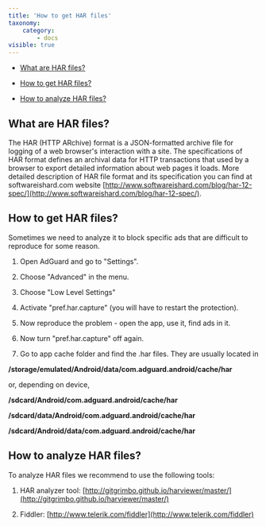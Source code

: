 ```yaml
---
title: 'How to get HAR files'
taxonomy:
    category:
        - docs
visible: true
---
```


* [What are HAR files?](#whatare)

* [How to get HAR files?](#howtoget)

* [How to analyze HAR files?](#howtoanalyze)

<a id="whatare"></a>
## What are HAR files?

The HAR (HTTP ARchive) format is a JSON-formatted archive file for logging of a web browser's interaction with a site. The specifications of HAR format defines an archival data for HTTP transactions that used by a browser to export detailed information about web pages it loads. More detailed description of HAR file format and its specification you can find at softwareishard.com website [http://www.softwareishard.com/blog/har-12-spec/](http://www.softwareishard.com/blog/har-12-spec/).

<a id="howtoget"></a>
## How to get HAR files?

Sometimes we need to analyze it to block specific ads that are difficult to reproduce for some reason.

1. Open AdGuard and go to "Settings".

2. Choose "Advanced" in the menu.

3. Choose "Low Level Settings"

4. Activate "pref.har.capture" (you will have to restart the protection).

5. Now reproduce the problem - open the app, use it, find ads in it.

6. Now turn "pref.har.capture" off again.

7. Go to app cache folder and find the .har files. They are usually located in

  **/storage/emulated/Android/data/com.adguard.android/cache/har**

   or, depending on device,

  **/sdcard/Android/com.adguard.android/cache/har**

  **/sdcard/data/Android/com.adguard.android/cache/har**

  **/sdcard/Android/data/com.adguard.android/cache/har**

<a id="howtoanalyze"></a>
## How to analyze HAR files?

To analyze HAR files we recommend to use the following tools:

1. HAR analyzer tool: [http://gitgrimbo.github.io/harviewer/master/](http://gitgrimbo.github.io/harviewer/master/)

2. Fiddler: [http://www.telerik.com/fiddler](http://www.telerik.com/fiddler)